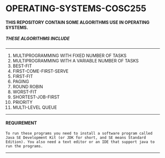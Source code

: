 # OPERATING-SYSTEMS-COSC255
#### THIS REPOSITORY CONTAIN SOME ALGORITHMS USE IN OPERATING SYSTEMS.
##### THESE ALGORITHMS INCLUDE

____
1. MULTIPROGRAMMING WITH FIXED NUMBER OF TASKS
1. MULTIPROGRAMMING WITH A VARIABLE NUMBER OF TASKS
1. BEST-FIT
1. FIRST-COME-FIRST-SERVE
1. FIRST-FIT
1. PAGING
1. ROUND ROBIN
1. WORST-FIT
1. SHORTEST-JOB-FIRST
1. PRIORITY
1. MULTI-LEVEL QUEUE  

____
#### REQUIREMENT
```To run these programs you need to install a software program called Java SE Development Kit (or JDK for short, and SE means Standard Edition). You also need a text editor or an IDE that support java to run the programs.```
____
